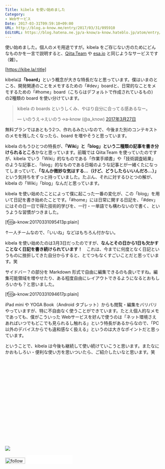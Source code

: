 ```yaml
---
Title: kibela を使い始めました
Category:
- Webサービス
Date: 2017-03-31T09:59:10+09:00
URL: http://blog.a-know.me/entry/2017/03/31/095910
EditURL: https://blog.hatena.ne.jp/a-know/a-know.hateblo.jp/atom/entry/10328749687232608768
---
```


使い始めました。個人のメモ用途ですが。kibela をご存じない方のためにどんなものかを一言で説明すると、[Qiita:Team](https://teams.qiita.com/) や [esa.io](https://esa.io/) と同じようなサービスです（雑）。



[https://kibe.la/:title]



<!-- more -->


kibelaは<b>「board」</b>という概念が大きな特長だなと思っています。僕はいまのところ、開発関連のことをメモするための「#dev」boardと、日常的なことをメモするための「#home」board（こちらはデフォルトで作成されているもの）の2種類の board を使い分けています。




<blockquote class="twitter-tweet" data-lang="ja"><p lang="ja" dir="ltr">kibela の boards というしくみ、やはり自分に合ってる感あるなー。</p>&mdash; いのうえ→えいのう→a-know (@a_know) <a href="https://twitter.com/a_know/status/846316859838251008">2017年3月27日</a></blockquote>
<script async src="//platform.twitter.com/widgets.js" charset="utf-8"></script>


無料プランではあともう2つ、作れるみたいなので、今後また別のコンテキストのメモを残したくなったら、board を増やそうと思っています。


kibela のもうひとつの特長が、<b>「Wiki」と「blog」という二種類の記事を書き分けられるところ</b>かなと思っています。前職では Qiita:Team を使っていたのですが、kibela でいう「Wiki」的なものである「作業手順書」や「技術調査結果」のような記事と、「blog」的なものである日報のような記事とが一緒くたになってしまっていて、<b>「なんか微妙な気はする...（けど、どうしたらいいんだろ...）」</b>という気持ちをずっと持っていました。たぶん、それに対するひとつの解が、kibela の「Wiki」「blog」なんだと思っています。


kibela を使い始めたことによって僕に起こった一番の変化が、この「blog」を用いて日記を書き始めたことです。「#home」には日常に関する日記を、「#dev」にはその日一日で得た技術的学びを、一行・一単語でも構わないので書く、というような習慣がつきました。


[f:id:a-know:20170331095413p:plain]

↑一人チームなので、「いいね」などはもちろん付かない。



kibela を使い始めたのは3月3日だったのですが、<b>なんとその日から1日も欠かすことなく日記を書き続けられています！</b>　これは、今までに何度となく日記というものに挫折してきた自分からすると、とてつもなくすごいことだと思っています。笑



サイドバー？の部分を Markdown 形式で自由に編集できるのも良いですね。編集可能領域を増やせたり、ある程度自由にレイアウトできるようになるとおもしろいかも？と思いました。


[f:id:a-know:20170331094617p:plain]


iPad mini や YOGA Book（Android タブレット）からも閲覧・編集をバリバリやっていますが、特に不自由なく使うことができています。たとえ個人的なメモであっても、僕がこういった Webサービスを好んで使うのは「ネット環境さえあればいつでもどこでも見られるし触れる」という特長があるからなので、「PC 以外のデバイスからでも違和感なく扱える」というのは大きなポイントだと思っています。


ということで、kibela は今後も継続して使い続けていこうと思います。またなにかおもしろい・便利な使い方を思いついたら、ご紹介したいなと思います。笑


<div>
<br>
<script async src="//pagead2.googlesyndication.com/pagead/js/adsbygoogle.js"></script>
<!-- article-bottom2 -->
<ins class="adsbygoogle"
     style="display:inline-block;width:300px;height:250px"
     data-ad-client="ca-pub-3463034538369189"
     data-ad-slot="5274552934"></ins>
<script>
(adsbygoogle = window.adsbygoogle || []).push({});
</script>

<a href="http://bit.ly/grass-graph" target='blank' rel="nofollow"><img src="https://cdn-ak.f.st-hatena.com/images/fotolife/a/a-know/20170405/20170405220342.png"></a>
<br>
</div>

<div>
<a href='http://cloud.feedly.com/#subscription%2Ffeed%2Fhttp%3A%2F%2Fblog.a-know.me%2Ffeed'  target='blank'><img id='feedlyFollow' src='http://s3.feedly.com/img/follows/feedly-follow-rectangle-volume-small_2x.png' alt='follow us in feedly' width='65' height='20'></a>



<iframe src="//blog.hatena.ne.jp/a-know/a-know.hateblo.jp/subscribe/iframe" allowtransparency="true" frameborder="0" scrolling="no" width="150" height="28"></iframe>
</div>
